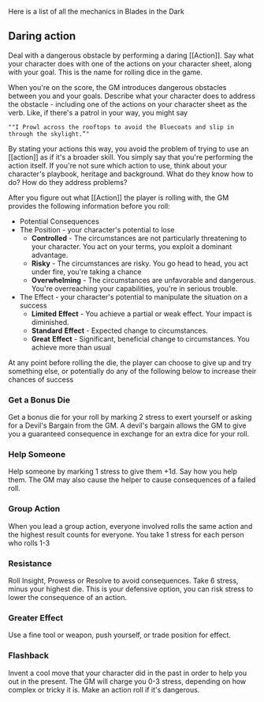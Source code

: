 Here is a list of all the mechanics in Blades in the Dark

## Daring action
Deal with a dangerous obstacle by performing a daring [[Action]]. Say what
your character does with one of the actions on your character sheet, along
with your goal. This is the name for rolling dice in the game.

When you're on the score, the GM introduces dangerous obstacles between you and your goals. Describe what your character does to address the obstacle - including one of the actions on your character sheet as the verb. Like, if there's a patrol in your way, you might say

	""I Prowl across the rooftops to avoid the Bluecoats and slip in
	through the skylight.”" 

By stating your actions this way, you avoid the problem of trying to use an [[action]] as if it's a broader skill. You simply say that you're performing the action itself. 
If you're not sure which action to use, think about your character's playbook, heritage and background. What do they know how to do? How do they address problems?

After you figure out what [[Action]] the player is rolling with, the GM provides the following information before you roll:
- Potential Consequences
- The Position - your character's potential to lose
	- **Controlled** - The circumstances are not particularly threatening to your character. You act on your terms, you exploit a dominant advantage.
	- **Risky** - The circumstances are risky. You go head to head, you act under fire, you're taking a chance
	- **Overwhelming** - The circumstances are unfavorable and dangerous. You're overreaching your capabilities, you're in serious trouble.
- The Effect - your character's potential to manipulate the situation on a success
	- **Limited** **Effect** - You achieve a partial or weak effect. Your impact is diminished.
	- **Standard** **Effect** - Expected change to circumstances.
	- **Great** **Effect** - Significant, beneficial change to circumstances. You achieve more than  usual

At any point before rolling the die, the player can choose to give up and try something else, or potentially do any of the following below to increase their chances of success


### Get a Bonus Die
Get a bonus die for your roll by marking 2 stress to exert yourself or asking for a Devil's Bargain from the GM. A devil's bargain allows the GM to give you a guaranteed consequence in exchange for an extra dice for your roll.

### Help Someone
Help someone by marking 1 stress to give them +1d. Say how you help them. The GM may also cause the helper to cause consequences of a failed roll.

### Group Action
When you lead a group action, everyone involved rolls the same action and the highest result counts for everyone. You take 1 stress for each person who rolls 1-3

### Resistance
Roll Insight, Prowess or Resolve to avoid consequences. Take 6 stress, minus your highest die. This is your defensive option, you can risk stress to lower the consequence of an action.

### Greater Effect
Use a fine tool or weapon, push yourself, or trade position for effect.

### Flashback
Invent a cool move that your character did in the past in order to help you out in the present. The GM will charge you 0-3 stress, depending on how complex or tricky it is. Make an action roll if it's dangerous.